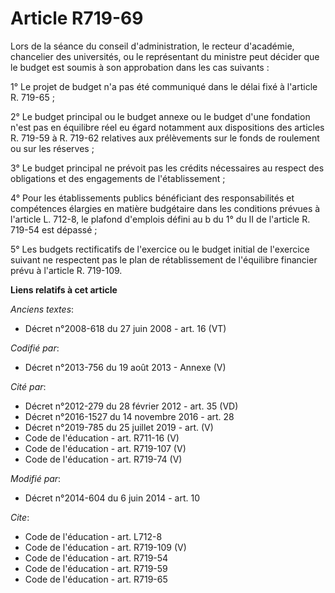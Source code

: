 # Article R719-69

Lors de la séance du conseil d'administration, le recteur d'académie, chancelier des universités, ou le représentant du
ministre peut décider que le budget est soumis à son approbation dans les cas suivants : 

1° Le projet de budget n'a pas été communiqué dans le délai fixé à l'article R. 719-65 ; 

2° Le budget principal ou le budget annexe ou le budget d'une fondation n'est pas en équilibre réel eu égard notamment aux
dispositions des articles R. 719-59 à R. 719-62 relatives aux prélèvements sur le fonds de roulement ou sur les réserves ; 

3° Le budget principal ne prévoit pas les crédits nécessaires au respect des obligations et des engagements de
l'établissement ; 

4° Pour les établissements publics bénéficiant des responsabilités et compétences élargies en matière budgétaire dans les
conditions prévues à l'article L. 712-8, le plafond d'emplois défini au b du 1° du II de l'article R. 719-54 est dépassé ; 

5° Les budgets rectificatifs de l'exercice ou le budget initial de l'exercice suivant ne respectent pas le plan de
rétablissement de l'équilibre financier prévu à l'article R. 719-109.

**Liens relatifs à cet article**

_Anciens textes_:

  - Décret n°2008-618 du 27 juin 2008 - art. 16 (VT)

_Codifié par_:

  - Décret n°2013-756 du 19 août 2013 -  Annexe (V)

_Cité par_:

  - Décret n°2012-279 du 28 février 2012 - art. 35 (VD)
  - Décret n°2016-1527 du 14 novembre 2016 - art. 28
  - Décret n°2019-785 du 25 juillet 2019 - art. (V)
  - Code de l'éducation - art. R711-16 (V)
  - Code de l'éducation - art. R719-107 (V)
  - Code de l'éducation - art. R719-74 (V)

_Modifié par_:

  - Décret n°2014-604 du 6 juin 2014 - art. 10

_Cite_:

  - Code de l'éducation - art. L712-8
  - Code de l'éducation - art. R719-109 (V)
  - Code de l'éducation - art. R719-54
  - Code de l'éducation - art. R719-59
  - Code de l'éducation - art. R719-65
